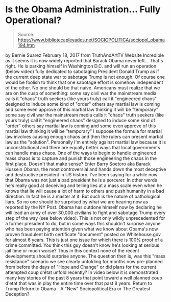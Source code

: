 # Is the Obama Administration... Fully Operational?

> Source: https://www.bibliotecapleyades.net/SOCIOPOLITICA/sociopol_obama194.htm

by Bernie Suarez February 18, 2017 from TruthAndArtTV Website
Incredible as it seems it is now widely reported that Barack Obama never left...
That's right. He is parking himself in Washington D.C. and will run an operation (below video) fully dedicated to sabotaging President Donald Trump as if the current deep state war to sabotage Trump is not enough.
Of course one would be foolish to think that one sabotage effort is somehow independent of the other. No one should be that naive.
Americans must realize that we are on the cusp of something:
some say civil war the mainstream media calls it "chaos" truth seekers (like yours truly) call it "engineered chaos" designed to induce some kind of "order" others say martial law is coming and some even approve of this martial law thinking it will be "temporary"
some say civil war
the mainstream media calls it "chaos"
truth seekers (like yours truly) call it "engineered chaos" designed to induce some kind of "order"
others say martial law is coming and some even approve of this martial law thinking it will be "temporary"
I suppose the formula for martial law involves causing enough chaos and then the rulers can present martial law as the "solution".
Personally I'm entirely against martial law because it is unconstitutional and there are equally better ways that local governments can handle mass chaos.
One of the ways to begin to handle engineered mass chaos is to capture and punish those engineering the chaos in the first place. Doesn't that make sense?
Enter Barry Soetoro aka Barack Hussein Obama, the most controversial and hands down the most deceptive and destructive president in US history.
I've been saying for a while now that Obama was not just a bad president he is a sorcerer.
In other words he's really good at deceiving and telling lies at a mass scale even when he knows that lie will cause a lot of harm to others and push humanity in a bad direction.
In fact he is a master at it. But such is the nature of pathological liars.
So no one should be surprised by what we are hearing now as reported by the NY Post. Obama has outdone himself now by declaring he will lead an army of over 30,000 civilians to fight and sabotage Trump every step of the way (see below video).
This is not only wildly unprecedented for a former president to do, but in some ways this shouldn't surprise anyone who has been paying attention given what we know about Obama's now proven fraudulent birth certificate "document" posted on Whitehouse.gov for almost 6 years.
This is just one issue for which there is 100% proof of a crime committed.
You think this guy doesn't know he's looking at serious jail time or much worse? Thus in this context none of the recent developments should surprise anyone.
The question then is,
was this "mass resistance" scenario we see clearly unfolding for months now pre-planned from before the days of "Hope and Change" or did plans for the current attempted coup d'état unfold recently?
In video below it is demonstrated many key stories of the past 8 years that point toward a well planned coup d'etat that was in play the entire time over that past 8 years.
Return to Trump
Return to Obama - A "New" Sociopolitical Era or The Greatest Deception?
